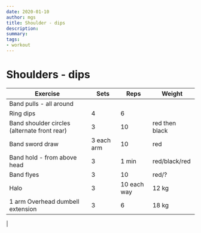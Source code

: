 ```yaml
---
date: 2020-01-10
author: mgs
title: Shoulder - dips
description: 
summary: 
tags: 
- workout
---
```

# Shoulders - dips
|Exercise |Sets  |Reps  |  Weight|
|--|--|--|--|
|Band pulls - all around||||
|Ring dips|4|6|
|Band shoulder circles (alternate front rear)|3|10|red then black|
|Band sword draw|3 each arm|10|red|
|Band hold - from above head|3|1 min|red/black/red|
|Band flyes|3|10|red/?|
|Halo|3|10 each way|12 kg|
|1 arm Overhead dumbell extension|3|6|18 kg|
|


<!--stackedit_data:
eyJoaXN0b3J5IjpbMTYwNzk0MDUxXX0=
-->